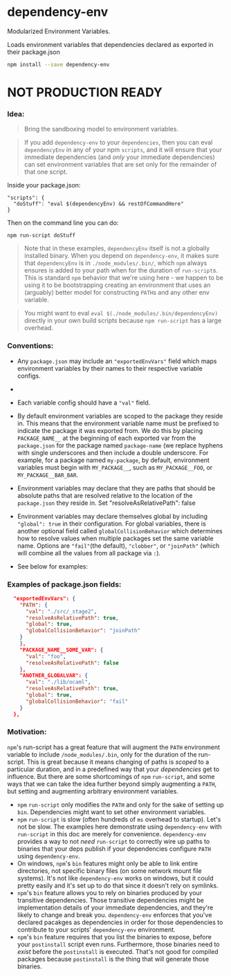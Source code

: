 # dependency-env

Modularized Environment Variables.

Loads environment variables that dependencies declared as exported in their package.json

```sh
npm install --save dependency-env
```

# NOT PRODUCTION READY

### Idea:

> Bring the sandboxing model to environment variables.

> If you add `dependency-env` to your `dependencies`, then you can eval `dependencyEnv`
> in any of your npm `scripts`, and it will ensure that your immediate dependencies
> (and *only* your immediate dependencies) can set environment variables that
> are set only for the remainder of that one script.

Inside your package.json:

```
"scripts": {
  "doStuff": "eval $(dependencyEnv) && restOfCommandHere"
}
```

Then on the command line you can do:

```
npm run-script doStuff
```

> Note that in these examples, `dependencyEnv` itself is not a globally installed
binary. When you depend on `dependency-env`, it makes sure that `dependencyEnv`
is in `./node_modules/.bin/`, which `npm` always ensures is added to your path
when for the duration of `run-script`s. This is standard `npm` behavior that
we're using here - we happen to be using it to be bootstrapping creating an
environment that uses an (arguably) better model for constructing `PATH`s and
any other env variable.

> You might want to eval `eval $(./node_modules/.bin/dependencyEnv)` directly in your 
own build scripts because `npm run-script` has a large overhead.


### Conventions:

- Any `package.json` may include an `"exportedEnvVars"` field which maps
  environment variables by their names to their respective variable configs.
- 
- Each variable config should have a `"val"` field.
- By default environment variables are scoped to the package they reside in. This means that
the environment variable name must be prefixed to indicate the package it was
exported from. We do this by placing `PACKAGE_NAME__` at the beginning of each
exported var from the `package.json` for the package named `package-name` (we
replace hyphens with single underscores and then include a double underscore.
For example, for a package named `my-package`, by default, environment
variables must begin with `MY_PACKAGE__`, such as `MY_PACKAGE__FOO`, or
`MY_PACKAGE__BAR_BAR`.
- Environment variables may declare that they are paths that should be absolute
  paths that are resolved relative to the location of the `package.json` they
  reside in. Set "resolveAsRelativePath": false
- Environment variables may declare themselves global by including `"global":
  true` in their configuration. For global variables, there is another optional
  field called `globalCollisionBehavior` which determines how to resolve values
  when multiple packages set the same variable name. Options are `"fail"`(the
  default), `"clobber"`, or `"joinPath"` (which will combine all the values
  from all package via `:`).

- See below for examples:


### Examples of package.json fields:

```json
  "exportedEnvVars": {
    "PATH": {
      "val": "./src/_stage2",
      "resolveAsRelativePath": true,
      "global": true,
      "globalCollisionBehavior": "joinPath"
    }
    },
    "PACKAGE_NAME__SOME_VAR": {
      "val": "foo",
      "resolveAsRelativePath": false
    },
    "ANOTHER_GLOBALVAR": {
      "val": "./lib/ocaml",
      "resolveAsRelativePath": true,
      "global": true,
      "globalCollisionBehavior": "fail"
    }
  },
```


### Motivation:

`npm`'s run-script has a great feature that will augment the `PATH` environment
variable to include `/node_modules/.bin`, only for the duration of the
run-script. This is great because it means changing of paths is *scoped* to a
particular duration, and in a predefined way that your *dependencies* get to
influence. But there are some shortcomings of `npm` `run-script`, and some ways
that we can take the idea further beyond simply augmenting a `PATH`, but
setting and augmenting arbitrary environment variables.

- `npm` `run-script` only modifies the `PATH` and only for the sake of setting
  up `bin`. Dependencies might want to set other environment variables.
- `npm` `run-script` is slow (often hundreds of `ms` overhead to startup).
  Let's not be slow. The examples here demonstrate using `dependency-env` with
  `run-script` in this doc are merely for convenience. `dependency-env`
  provides a way to not *need* `run-script` to correctly wire up paths to
  binaries that your deps publish if your dependencies configure `PATH` using
  `dependency-env`.
- On windows, `npm`'s `bin` features might only be able to link entire directories,
  not specific binary files (on some network mount file systems). It's not like
  `dependency-env` works on windows, but it could pretty easily and it's set up
  to do that since it doesn't rely on symlinks.
- `npm`'s `bin` feature allows you to rely on binaries produced by your transitive
  dependencies. Those transitive dependencies might be implementation details of your
  immediate dependencies, and they're likely to change and break you. `dependency-env`
  enforces that you've declared pacakges as dependencies in order for those
  dependencies to contribute to your scripts' `dependency-env` environment.
- `npm`'s `bin` feature requires that you list the binaries to expose, before
  your `postinstall` script even runs. Furthermore, those binaries need to
  *exist* before the `postinstall` is executed. That's not good for compiled
  packages because `postinstall` is the thing that will generate those binaries.
